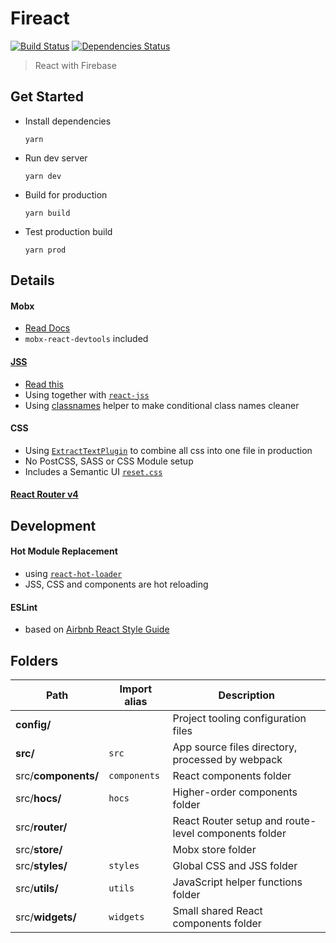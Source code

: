 # Fireact
[![Build Status][build-badge]][build] [![Dependencies Status][dependencies-badge]][dependencies]

[build-badge]: https://img.shields.io/travis/xiaofan2406/fireact.svg?style=flat-square
[build]: https://travis-ci.org/xiaofan2406/fireact
[dependencies-badge]: https://img.shields.io/david/xiaofan2406/fireact.svg?style=flat-square
[dependencies]: https://david-dm.org/xiaofan2406/fireact
> React with Firebase


## Get Started
- Install dependencies
  ```
  yarn
  ```

- Run dev server
  ```
  yarn dev
  ```

- Build for production
  ```
  yarn build
  ```

- Test production build
  ```
  yarn prod
  ```


## Details

#### Mobx
  - [Read Docs](http://mobxjs.github.io/mobx/index.html)
  - `mobx-react-devtools` included

#### [JSS](https://github.com/cssinjs/jss)
  - [Read this](https://github.com/oliviertassinari/a-journey-toward-better-style)
  - Using together with [`react-jss`](https://github.com/cssinjs/react-jss)
  - Using [classnames](https://github.com/JedWatson/classnames) helper to make conditional class names cleaner

#### CSS
  - Using [`ExtractTextPlugin`](https://github.com/webpack/extract-text-webpack-plugin) to combine all css into one file in production
  - No PostCSS, SASS or CSS Module setup
  - Includes a Semantic UI [`reset.css`](https://github.com/Semantic-Org/Semantic-UI/blob/master/dist/components/reset.css)

#### [React Router v4](https://reacttraining.com/react-router)


## Development

#### Hot Module Replacement
  - using [`react-hot-loader`](https://github.com/gaearon/react-hot-loader/tree/next)
  - JSS, CSS and components are hot reloading

#### ESLint
  - based on [Airbnb React Style Guide](https://github.com/airbnb/javascript/tree/master/react)


## Folders
Path | Import alias | Description
--- | --- | ---
**config/** |  | Project tooling configuration files
**src/** | `src` | App source files directory, processed by webpack
src/**components/** | `components` | React components folder
src/**hocs/** | `hocs` | Higher-order components folder
src/**router/** |  | React Router setup and route-level components folder
src/**store/** |  | Mobx store folder
src/**styles/** | `styles` | Global CSS and JSS folder
src/**utils/** | `utils` | JavaScript helper functions folder
src/**widgets/** | `widgets` | Small shared React components folder
